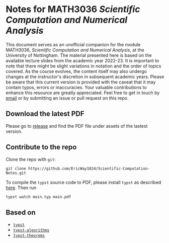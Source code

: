 # Notes for MATH3036 _Scientific Computation and Numerical Analysis_ 

This document serves as an unofficial companion for the module MATH3036, _Scientific Computation and Numerical Analysis_, at the University of Nottingham. The material presented here is based on the available lecture slides from the academic year 2022-23. It is important to note that there might be slight variations in notation and the order of topics covered. As the course evolves, the content itself may also undergo changes at the instructor's discretion in subsequent academic years. Please be aware that this current version is provided with the caveat that it may contain typos, errors or inaccuracies.  Your valuable contributions to enhance this resource are greatly appreciated. Feel free to get in touch by [email](mailto:yuhangwei@fastmail.com) or by submitting an issue or pull request on this repo.

## Download the latest PDF

Please go to [release](https://github.com/EricWay1024/Scientific-Computation-Notes/releases) and find the PDF file under assets of the lastest version.

## Contribute to the repo

Clone the repo with `git`:
```
git clone https://github.com/EricWay1024/Scientific-Computation-Notes.git
```

To compile the `typst` source code to PDF, please install `typst` as described [here](https://github.com/typst/typst). Then run
```bash
typst watch main.typ main.pdf
```

## Based on
- [`typst`](https://typst.app/docs/)
- [`typst-algorithms`](https://github.com/platformer/typst-algorithms) 
- [`typst-theorems`](https://github.com/sahasatvik/typst-theorems)